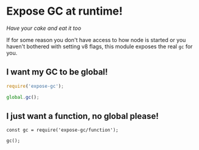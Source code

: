 # Expose GC at runtime!
_Have your cake and eat it too_

If for some reason you don't have access to how node is started or you haven't bothered with setting v8 flags, this module exposes the real `gc` for you.

## I want my GC to be global!
```js
require('expose-gc');

global.gc();
```

## I just want a function, no global please!
```
const gc = require('expose-gc/function');

gc();
```
